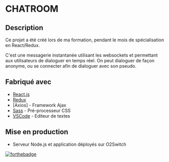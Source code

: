 # CHATROOM

## Description

Ce projet a été créé lors de ma formation, pendant le mois de spécialisation en React/Redux.

C'est une messagerie instantanée utilisant les websockets et permettant aux utilisateurs de dialoguer en temps réel. On peut dialoguer de façon anonyme, ou se connecter afin de dialoguer avec son pseudo.

## Fabriqué avec

* [React.js](https://fr.reactjs.org/)
* [Redux](https://redux.js.org/)
* [Axios] - Framework Ajax
* [Sass](https://sass-lang.com/) - Pré-processeur CSS
* [VSCode](https://code.visualstudio.com/) - Editeur de textes

## Mise en production

* Serveur Node.js et application déployés sur O2Switch

[![forthebadge](https://forthebadge.com/images/badges/built-by-developers.svg)](https://forthebadge.com)








